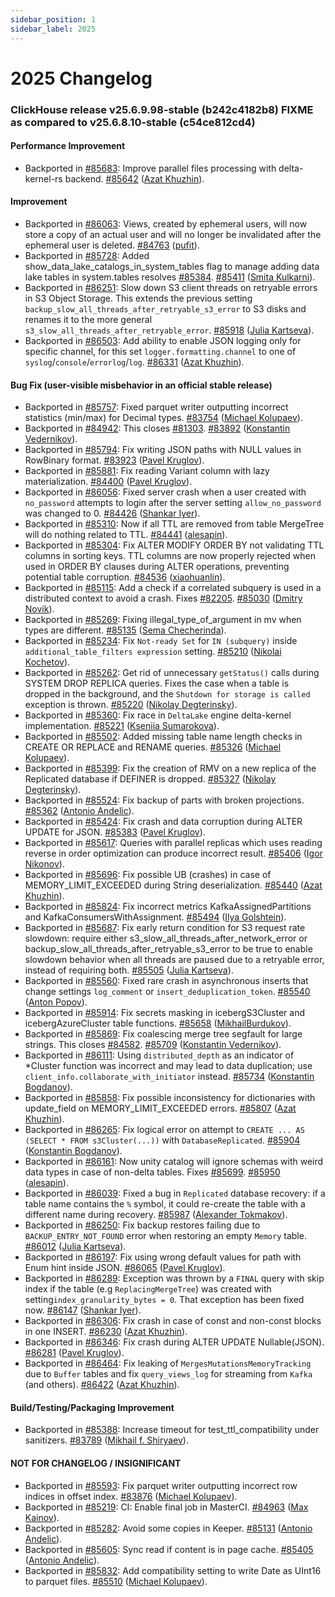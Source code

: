 ```yaml
---
sidebar_position: 1
sidebar_label: 2025
---
```


# 2025 Changelog

### ClickHouse release v25.6.9.98-stable (b242c4182b8) FIXME as compared to v25.6.8.10-stable (c54ce812cd4)

#### Performance Improvement
* Backported in [#85683](https://github.com/ClickHouse/ClickHouse/issues/85683): Improve parallel files processing with delta-kernel-rs backend. [#85642](https://github.com/ClickHouse/ClickHouse/pull/85642) ([Azat Khuzhin](https://github.com/azat)).

#### Improvement
* Backported in [#86063](https://github.com/ClickHouse/ClickHouse/issues/86063): Views, created by ephemeral users, will now store a copy of an actual user and will no longer be invalidated after the ephemeral user is deleted. [#84763](https://github.com/ClickHouse/ClickHouse/pull/84763) ([pufit](https://github.com/pufit)).
* Backported in [#85728](https://github.com/ClickHouse/ClickHouse/issues/85728): Added show_data_lake_catalogs_in_system_tables flag to manage adding data lake tables in system.tables resolves [#85384](https://github.com/ClickHouse/ClickHouse/issues/85384). [#85411](https://github.com/ClickHouse/ClickHouse/pull/85411) ([Smita Kulkarni](https://github.com/SmitaRKulkarni)).
* Backported in [#86251](https://github.com/ClickHouse/ClickHouse/issues/86251): Slow down S3 client threads on retryable errors in S3 Object Storage. This extends the previous setting `backup_slow_all_threads_after_retryable_s3_error` to S3 disks and renames it to the more general `s3_slow_all_threads_after_retryable_error`. [#85918](https://github.com/ClickHouse/ClickHouse/pull/85918) ([Julia Kartseva](https://github.com/jkartseva)).
* Backported in [#86503](https://github.com/ClickHouse/ClickHouse/issues/86503): Add ability to enable JSON logging only for specific channel, for this set `logger.formatting.channel` to one of `syslog`/`console`/`errorlog`/`log`. [#86331](https://github.com/ClickHouse/ClickHouse/pull/86331) ([Azat Khuzhin](https://github.com/azat)).

#### Bug Fix (user-visible misbehavior in an official stable release)
* Backported in [#85757](https://github.com/ClickHouse/ClickHouse/issues/85757): Fixed parquet writer outputting incorrect statistics (min/max) for Decimal types. [#83754](https://github.com/ClickHouse/ClickHouse/pull/83754) ([Michael Kolupaev](https://github.com/al13n321)).
* Backported in [#84942](https://github.com/ClickHouse/ClickHouse/issues/84942): This closes [#81303](https://github.com/ClickHouse/ClickHouse/issues/81303). [#83892](https://github.com/ClickHouse/ClickHouse/pull/83892) ([Konstantin Vedernikov](https://github.com/scanhex12)).
* Backported in [#85794](https://github.com/ClickHouse/ClickHouse/issues/85794): Fix writing JSON paths with NULL values in RowBinary format. [#83923](https://github.com/ClickHouse/ClickHouse/pull/83923) ([Pavel Kruglov](https://github.com/Avogar)).
* Backported in [#85881](https://github.com/ClickHouse/ClickHouse/issues/85881): Fix reading Variant column with lazy materialization. [#84400](https://github.com/ClickHouse/ClickHouse/pull/84400) ([Pavel Kruglov](https://github.com/Avogar)).
* Backported in [#86056](https://github.com/ClickHouse/ClickHouse/issues/86056): Fixed server crash when a user created with `no_password` attempts to login after the server setting `allow_no_password` was changed to 0. [#84426](https://github.com/ClickHouse/ClickHouse/pull/84426) ([Shankar Iyer](https://github.com/shankar-iyer)).
* Backported in [#85310](https://github.com/ClickHouse/ClickHouse/issues/85310): Now if all TTL are removed from table MergeTree will do nothing related to TTL. [#84441](https://github.com/ClickHouse/ClickHouse/pull/84441) ([alesapin](https://github.com/alesapin)).
* Backported in [#85304](https://github.com/ClickHouse/ClickHouse/issues/85304): Fix ALTER MODIFY ORDER BY not validating TTL columns in sorting keys. TTL columns are now properly rejected when used in ORDER BY clauses during ALTER operations, preventing potential table corruption. [#84536](https://github.com/ClickHouse/ClickHouse/pull/84536) ([xiaohuanlin](https://github.com/xiaohuanlin)).
* Backported in [#85115](https://github.com/ClickHouse/ClickHouse/issues/85115): Add a check if a correlated subquery is used in a distributed context to avoid a crash. Fixes [#82205](https://github.com/ClickHouse/ClickHouse/issues/82205). [#85030](https://github.com/ClickHouse/ClickHouse/pull/85030) ([Dmitry Novik](https://github.com/novikd)).
* Backported in [#85269](https://github.com/ClickHouse/ClickHouse/issues/85269): Fixing illegal_type_of_argument in mv when types are different. [#85135](https://github.com/ClickHouse/ClickHouse/pull/85135) ([Sema Checherinda](https://github.com/CheSema)).
* Backported in [#85234](https://github.com/ClickHouse/ClickHouse/issues/85234): Fix `Not-ready Set` for `IN (subquery)` inside `additional_table_filters expression` setting. [#85210](https://github.com/ClickHouse/ClickHouse/pull/85210) ([Nikolai Kochetov](https://github.com/KochetovNicolai)).
* Backported in [#85262](https://github.com/ClickHouse/ClickHouse/issues/85262): Get rid of unnecessary `getStatus()` calls during SYSTEM DROP REPLICA queries. Fixes the case when a table is dropped in the background, and the `Shutdown for storage is called` exception is thrown. [#85220](https://github.com/ClickHouse/ClickHouse/pull/85220) ([Nikolay Degterinsky](https://github.com/evillique)).
* Backported in [#85360](https://github.com/ClickHouse/ClickHouse/issues/85360): Fix race in `DeltaLake` engine delta-kernel implementation. [#85221](https://github.com/ClickHouse/ClickHouse/pull/85221) ([Kseniia Sumarokova](https://github.com/kssenii)).
* Backported in [#85502](https://github.com/ClickHouse/ClickHouse/issues/85502): Added missing table name length checks in CREATE OR REPLACE and RENAME queries. [#85326](https://github.com/ClickHouse/ClickHouse/pull/85326) ([Michael Kolupaev](https://github.com/al13n321)).
* Backported in [#85399](https://github.com/ClickHouse/ClickHouse/issues/85399): Fix the creation of RMV on a new replica of the Replicated database if DEFINER is dropped. [#85327](https://github.com/ClickHouse/ClickHouse/pull/85327) ([Nikolay Degterinsky](https://github.com/evillique)).
* Backported in [#85524](https://github.com/ClickHouse/ClickHouse/issues/85524): Fix backup of parts with broken projections. [#85362](https://github.com/ClickHouse/ClickHouse/pull/85362) ([Antonio Andelic](https://github.com/antonio2368)).
* Backported in [#85424](https://github.com/ClickHouse/ClickHouse/issues/85424): Fix crash and data corruption during ALTER UPDATE for JSON. [#85383](https://github.com/ClickHouse/ClickHouse/pull/85383) ([Pavel Kruglov](https://github.com/Avogar)).
* Backported in [#85617](https://github.com/ClickHouse/ClickHouse/issues/85617): Queries with parallel replicas which uses reading reverse in order optimization can produce incorrect result. [#85406](https://github.com/ClickHouse/ClickHouse/pull/85406) ([Igor Nikonov](https://github.com/devcrafter)).
* Backported in [#85696](https://github.com/ClickHouse/ClickHouse/issues/85696): Fix possible UB (crashes) in case of MEMORY_LIMIT_EXCEEDED during String deserialization. [#85440](https://github.com/ClickHouse/ClickHouse/pull/85440) ([Azat Khuzhin](https://github.com/azat)).
* Backported in [#85824](https://github.com/ClickHouse/ClickHouse/issues/85824): Fix incorrect metrics KafkaAssignedPartitions and KafkaConsumersWithAssignment. [#85494](https://github.com/ClickHouse/ClickHouse/pull/85494) ([Ilya Golshtein](https://github.com/ilejn)).
* Backported in [#85687](https://github.com/ClickHouse/ClickHouse/issues/85687): Fix early return condition for S3 request rate slowdown: require either s3_slow_all_threads_after_network_error or backup_slow_all_threads_after_retryable_s3_error to be true to enable slowdown behavior when all threads are paused due to a retryable error, instead of requiring both. [#85505](https://github.com/ClickHouse/ClickHouse/pull/85505) ([Julia Kartseva](https://github.com/jkartseva)).
* Backported in [#85560](https://github.com/ClickHouse/ClickHouse/issues/85560): Fixed rare crash in asynchronous inserts that change settings `log_comment` or `insert_deduplication_token`. [#85540](https://github.com/ClickHouse/ClickHouse/pull/85540) ([Anton Popov](https://github.com/CurtizJ)).
* Backported in [#85914](https://github.com/ClickHouse/ClickHouse/issues/85914): Fix secrets masking in icebergS3Cluster and icebergAzureCluster table functions. [#85658](https://github.com/ClickHouse/ClickHouse/pull/85658) ([MikhailBurdukov](https://github.com/MikhailBurdukov)).
* Backported in [#85869](https://github.com/ClickHouse/ClickHouse/issues/85869): Fix coalescing merge tree segfault for large strings. This closes [#84582](https://github.com/ClickHouse/ClickHouse/issues/84582). [#85709](https://github.com/ClickHouse/ClickHouse/pull/85709) ([Konstantin Vedernikov](https://github.com/scanhex12)).
* Backported in [#86111](https://github.com/ClickHouse/ClickHouse/issues/86111): Using `distributed_depth` as an indicator of *Cluster function was incorrect and may lead to data duplication; use `client_info.collaborate_with_initiator` instead. [#85734](https://github.com/ClickHouse/ClickHouse/pull/85734) ([Konstantin Bogdanov](https://github.com/thevar1able)).
* Backported in [#85858](https://github.com/ClickHouse/ClickHouse/issues/85858): Fix possible inconsistency for dictionaries with update_field on MEMORY_LIMIT_EXCEEDED errors. [#85807](https://github.com/ClickHouse/ClickHouse/pull/85807) ([Azat Khuzhin](https://github.com/azat)).
* Backported in [#86265](https://github.com/ClickHouse/ClickHouse/issues/86265): Fix logical error on attempt to `CREATE ... AS (SELECT * FROM s3Cluster(...))` with `DatabaseReplicated`. [#85904](https://github.com/ClickHouse/ClickHouse/pull/85904) ([Konstantin Bogdanov](https://github.com/thevar1able)).
* Backported in [#86161](https://github.com/ClickHouse/ClickHouse/issues/86161): Now unity catalog will ignore schemas with weird data types in case of non-delta tables. Fixes [#85699](https://github.com/ClickHouse/ClickHouse/issues/85699). [#85950](https://github.com/ClickHouse/ClickHouse/pull/85950) ([alesapin](https://github.com/alesapin)).
* Backported in [#86039](https://github.com/ClickHouse/ClickHouse/issues/86039): Fixed a bug in `Replicated` database recovery: if a table name contains the `%` symbol, it could re-create the table with a different name during recovery. [#85987](https://github.com/ClickHouse/ClickHouse/pull/85987) ([Alexander Tokmakov](https://github.com/tavplubix)).
* Backported in [#86250](https://github.com/ClickHouse/ClickHouse/issues/86250): Fix backup restores failing due to `BACKUP_ENTRY_NOT_FOUND` error when restoring an empty `Memory` table. [#86012](https://github.com/ClickHouse/ClickHouse/pull/86012) ([Julia Kartseva](https://github.com/jkartseva)).
* Backported in [#86197](https://github.com/ClickHouse/ClickHouse/issues/86197): Fix using wrong default values for path with Enum hint inside JSON. [#86065](https://github.com/ClickHouse/ClickHouse/pull/86065) ([Pavel Kruglov](https://github.com/Avogar)).
* Backported in [#86289](https://github.com/ClickHouse/ClickHouse/issues/86289): Exception was thrown by a `FINAL` query with skip index if the table (e.g `ReplacingMergeTree`) was created with setting`index_granularity_bytes = 0`. That exception has been fixed now. [#86147](https://github.com/ClickHouse/ClickHouse/pull/86147) ([Shankar Iyer](https://github.com/shankar-iyer)).
* Backported in [#86306](https://github.com/ClickHouse/ClickHouse/issues/86306): Fix crash in case of const and non-const blocks in one INSERT. [#86230](https://github.com/ClickHouse/ClickHouse/pull/86230) ([Azat Khuzhin](https://github.com/azat)).
* Backported in [#86346](https://github.com/ClickHouse/ClickHouse/issues/86346): Fix crash during ALTER UPDATE Nullable(JSON). [#86281](https://github.com/ClickHouse/ClickHouse/pull/86281) ([Pavel Kruglov](https://github.com/Avogar)).
* Backported in [#86464](https://github.com/ClickHouse/ClickHouse/issues/86464): Fix leaking of `MergesMutationsMemoryTracking` due to `Buffer` tables and fix `query_views_log` for streaming from `Kafka` (and others). [#86422](https://github.com/ClickHouse/ClickHouse/pull/86422) ([Azat Khuzhin](https://github.com/azat)).

#### Build/Testing/Packaging Improvement
* Backported in [#85388](https://github.com/ClickHouse/ClickHouse/issues/85388): Increase timeout for test_ttl_compatibility under sanitizers. [#83789](https://github.com/ClickHouse/ClickHouse/pull/83789) ([Mikhail f. Shiryaev](https://github.com/Felixoid)).

#### NOT FOR CHANGELOG / INSIGNIFICANT

* Backported in [#85593](https://github.com/ClickHouse/ClickHouse/issues/85593): Fix parquet writer outputting incorrect row indices in offset index. [#83876](https://github.com/ClickHouse/ClickHouse/pull/83876) ([Michael Kolupaev](https://github.com/al13n321)).
* Backported in [#85219](https://github.com/ClickHouse/ClickHouse/issues/85219): CI: Enable final job in MasterCI. [#84963](https://github.com/ClickHouse/ClickHouse/pull/84963) ([Max Kainov](https://github.com/maxknv)).
* Backported in [#85282](https://github.com/ClickHouse/ClickHouse/issues/85282): Avoid some copies in Keeper. [#85131](https://github.com/ClickHouse/ClickHouse/pull/85131) ([Antonio Andelic](https://github.com/antonio2368)).
* Backported in [#85605](https://github.com/ClickHouse/ClickHouse/issues/85605): Sync read if content is in page cache. [#85405](https://github.com/ClickHouse/ClickHouse/pull/85405) ([Antonio Andelic](https://github.com/antonio2368)).
* Backported in [#85832](https://github.com/ClickHouse/ClickHouse/issues/85832): Add compatibility setting to write Date as UInt16 to parquet files. [#85510](https://github.com/ClickHouse/ClickHouse/pull/85510) ([Michael Kolupaev](https://github.com/al13n321)).


